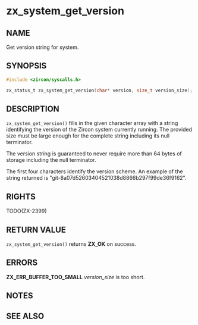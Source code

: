 # zx_system_get_version

## NAME

<!-- Updated by update-docs-from-fidl, do not edit. -->

Get version string for system.

## SYNOPSIS

<!-- Updated by update-docs-from-fidl, do not edit. -->

```c
#include <zircon/syscalls.h>

zx_status_t zx_system_get_version(char* version, size_t version_size);
```

## DESCRIPTION

`zx_system_get_version()` fills in the given character array with a string
identifying the version of the Zircon system currently running.
The provided size must be large enough for the complete string
including its null terminator.

The version string is guaranteed to never require more than 64 bytes of storage
including the null terminator.

The first four characters identify the version scheme. An example of the string
returned is "git-8a07d52603404521038d8866b297f99de36f9162".

## RIGHTS

<!-- Updated by update-docs-from-fidl, do not edit. -->

TODO(ZX-2399)

## RETURN VALUE

`zx_system_get_version()` returns **ZX_OK** on success.

## ERRORS

**ZX_ERR_BUFFER_TOO_SMALL**  *version_size* is too short.

## NOTES

## SEE ALSO



